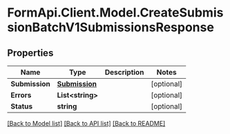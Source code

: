 # FormApi.Client.Model.CreateSubmissionBatchV1SubmissionsResponse
## Properties

Name | Type | Description | Notes
------------ | ------------- | ------------- | -------------
**Submission** | [**Submission**](Submission.md) |  | [optional] 
**Errors** | **List&lt;string&gt;** |  | [optional] 
**Status** | **string** |  | [optional] 

[[Back to Model list]](../README.md#documentation-for-models) [[Back to API list]](../README.md#documentation-for-api-endpoints) [[Back to README]](../README.md)

